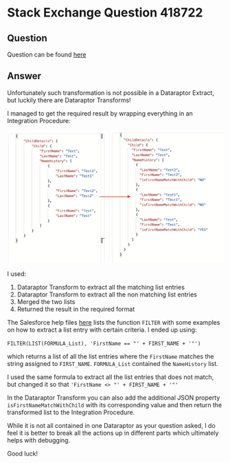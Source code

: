 # Stack Exchange Question 418722

## Question

Question can be found [here](https://salesforce.stackexchange.com/questions/418856/dataraptor-how-to-do-a-for-each-comparison-formula)

## Answer

Unfortunately such transformation is not possible in a Dataraptor Extract, but luckily there are Dataraptor Transforms!

I managed to get the required result by wrapping everything in an Integration Procedure: 

![](https://github.com/sfadriaan/Stack-Exchange-Answers/blob/main/418856/input-and-output.png)

I used:

1. Dataraptor Transform to extract all the matching list entries
2. Dataraptor Transform to extract all the non matching list entries
3. Merged the two lists
4. Returned the result in the required format

The Salesforce help files [here](https://help.salesforce.com/s/articleView?id=sf.os_function_reference_56716.htm&type=5) lists the function `FILTER` with some examples on how to extract a list entry with certain criteria. I ended up using:

`FILTER(LIST(FORMULA_List), 'FirstName == "' + FIRST_NAME + '"')`

which returns a list of all the list entries where the `FirstName` matches the string assigned to `FIRST_NAME`. `FORMULA_List` contained the `NameHistory` list.

I used the same formula to extract all the list entries that does not match, but changed it so that `'FirstName <> "' + FIRST_NAME + '"'`

In the Dataraptor Transform you can also add the additional JSON property `isFirstNameMatchWithChild` with its corresponding value and then return the transformed list to the Integration Procedure. 

While it is not all contained in one Dataraptor as your question asked, I do feel it is better to break all the actions up in different parts which ultimately helps with debugging.

Good luck!